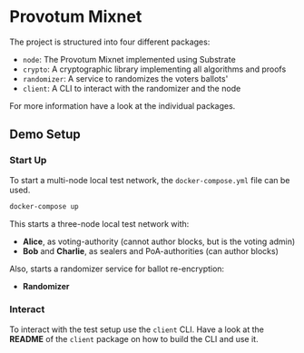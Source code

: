 # Provotum Mixnet

The project is structured into four different packages:

- `node`: The Provotum Mixnet implemented using Substrate
- `crypto`: A cryptographic library implementing all algorithms and proofs
- `randomizer`: A service to randomizes the voters ballots'
- `client`: A CLI to interact with the randomizer and the node

For more information have a look at the individual packages.

## Demo Setup

### Start Up

To start a multi-node local test network, the `docker-compose.yml` file can be used.

```bash
docker-compose up
```

This starts a three-node local test network with:

- **Alice**, as voting-authority (cannot author blocks, but is the voting admin)
- **Bob** and **Charlie**, as sealers and PoA-authorities (can author blocks)

Also, starts a randomizer service for ballot re-encryption:

- **Randomizer**

### Interact

To interact with the test setup use the `client` CLI.
Have a look at the **README** of the `client` package on how to build the CLI and use it.
